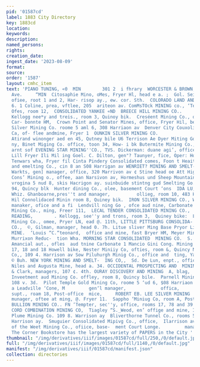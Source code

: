 ```yaml
---
pid: '01587cd'
label: 1883 City Directory
key: 1883cd
location: 
keywords: 
description: 
named_persons: 
rights: 
creation_date: 
ingest_date: '2023-08-09'
format: 
source: 
order: '1587'
layout: cmhc_item
text: 'PIANO TUNING, «0  MIN        301 2  i fhrary  WORCESTER & BROWN, 4 Harrison
  Ave.     “MIN  Citosaphie Mino, oMes, Fryer Hl, head e a. ;  Gol. Seitera Mine,
  ofiee, root 1 and 2, Har- risop ay., ew. cor. Sth.  COLORADO LAND AND MINERAL GO.)
  6. 1 Coline, prea, vftlee, 205  ariteon av. ComMsTOck MINING co., ‘Ternplen, Brust,
  Ofes, room 12,  CONSOLIDATED YANKEE «ND  BREECE HILL MINING CO..                                          GC.
  Kellogg nee*y and treis., room 3, Quinoy bik.  Creséent Mining Co., ofiice and mine,
  Car- bonnte HM,  Crown Point and Senator Mines, office, Fryer Hil, bead e. Tut  Davenport,
  Silver Mining Co. roome 5 aml 6, 308 Harriaon av  Denver City Couxoliduted Mining
  Ca, of- flee andmine, Fryer 1  OUNKIN SILVER MINING CO.                                                I
  Atirand winonger aed en 45, Qutney bile U6 Terrison Ae Dyer Miting Go 100 8, Harrison
  ny, Binet Miging Co. office, toon 34, How- i bk Butermite Mining Co., offtce, 404
  arnt sof EVENING STAR MINING''CO., TVS. Dickerman: duane agi’, office Aud nian Cnebonate
  Lill Fryer Ili Mil ing Goel. C. Dilton, gen"? Taunyer, fice, Oper: House’ Mag +
  Tenwars wha, Fryer fil Cinta Pindery Consolidated comes, Foon t Heaitigut Mining
  and emelting Co., cin 8 an S08 Harrigan av WENRIET? MINING AND SMELT- ina oO. OMT
  Warkts, gen] manager, office, 320 Marrivon av ¢ Stine head oe Att Highland Ghlet
  Cons’ Mining o., offee, aan Narsivon av, Hormeshus und Sheep Mountain Mining Co
  vrogina 5 nud 8, skis Hacrigon ay. suinbuide stintng gud Smelting Go. oll, Toor
  94, Quincy blk  Hunter dining Co., olee, basement Court ‘ons  IDA LU, MINING CO.
  Whiz. Ghanboarne,pres''t and manager,          ollieg, room 10, 483 Harviean 2  Iron
  Hil Connolidaced Minin room 8, Quiney bik.  IRON SILVER MINING CO., Waldemar, gon''l
  manaker, ofice and a fi  Lendvill ning Go , ofce aud nine, Carbonate Hil,  Lee Basin
  Mining Co., ming, Freer 111,  LECAL TENDER CONSOLIDATED MINING CO.,      , oftlee,                        CHEAP
  READING,        . Kellogg, see''y and trons, room 3,  Quiney bike:  Little Chict
  Mining Co., omee, Pryer LN, ead @. 11th, LITTLE PITTSBURG CONSOLIDA-  TEP MINING
  CO.,  ©, Gilman, manager, head 0. 7h. Litue sliver Ming Base Pryor Lint MATCHLESS
  MINE.  ‘Louis “C.“teonard,  office and mine, fast Bryer HM, Meyer Mining Co., office,
  Murrixon Reduc-  tion Wha. MORNING STAR CONSOLIDATED  MINING CO.  S. Dickermny,
  Amancial aut., ofles  aud tnine Carbonate 1 Mancio Gini Cong. Mining Co,  rooms
  17, 18 and 18 Howell bike, Nester Miniiy Co, ofties, room &, Quincy Novade Mining
  Co,, 109 4. Harrison av Sow Piluhurgh Minig Co., office and  ting, Yantge Hil, bead
  © Buh. NEW YORK MINING AND SMELT-  ING CO,,  Sd. De Lun, enpt., office, 209 Harri-
  Niles and Augusta Mine, head a. 34. OCCIDENTAL PROSPECTING AND  MINING Co...  Buck
  & Clark, managers, 107 ¢. 4th. OURAY DISCOVERY AND MINING  A, blag,  Park Hingo
  Inveetment aud Mining Co. offley, room 8, Quincy bile.  Parnell Mining Co. office,
  108 v. 3d.  Pilot Temple Gold Mining Co, roome 5 ‘ud 6, $08 Harriaon av.  Prospect
  a Leadville ‘Cone, M         gen‘l manager,             offica,             ari,
  supt., roam 18, Post-office  mice,     ROBERT EB. LEE SILVER MINING  O.. E, A, Guitbautt,
  munager, oftee at ming, @. Fryer 11.  Sappho ‘Miniug Co, room A, Post-oflice  a  SILVER
  BULLION MINING CO.. FN ‘Tempter, sec''y, office, rooms 17, 78 and 39 Howsll blk,  SILVER
  CORD COMBINATION MINING CO,  Tiagley “S._Weod, en’ offige and mine, Iron HU  Silver
  Plume Mining Co. 109 8. Warrison ay  Bliverthorne Tunnel Co., rooms 5 and 6, ‘363
  Harrison ay.  Smuguier Consolidated Mipivg Co., office,  Ilarrison av. cor 4th.  Star
  of the Weet Mining Co., ofiice, base-  ment Court Longe.         manager,     .
  The Corner Bookstore has the largest variety of PAPERS in the City '
thumbnail: "/img/derivatives/iiif/images/01587cd/full/250,/0/default.jpg"
full: "/img/derivatives/iiif/images/01587cd/full/1140,/0/default.jpg"
manifest: "/img/derivatives/iiif/01587cd/manifest.json"
collection: directories
---
```


